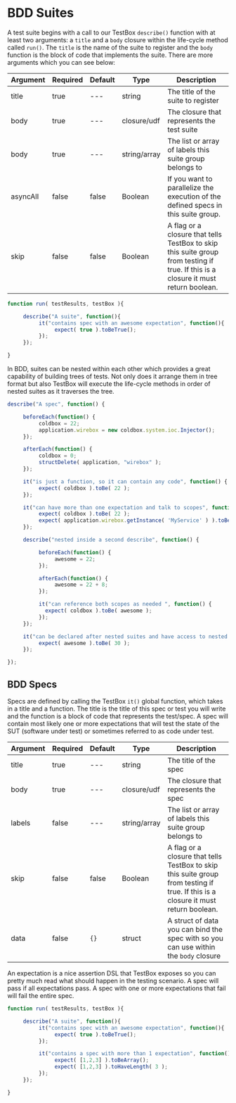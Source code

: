 # BDD Suites

A test suite begins with a call to our TestBox `describe()` function with at least two arguments: a `title` and a `body` closure within the life-cycle method called `run()`. The `title` is the name of the suite to register and the `body` function is the block of code that implements the suite. There are more arguments which you can see below:

|Argument|Required|Default|Type|Description|
|--|--|--|--|--|
|title|true|---|string|The title of the suite to register|
|body|true|---|closure/udf|The closure that represents the test suite|
|body|true|---|string/array |The list or array of labels this suite group belongs to|
|asyncAll |false|false|Boolean|If you want to parallelize the execution of the defined specs in this suite group.|
|skip|false|false|Boolean|A flag or a closure that tells TestBox to skip this suite group from testing if true. If this is a closure it must return boolean.|

```javascript
function run( testResults, testBox ){

     describe("A suite", function(){
          it("contains spec with an awesome expectation", function(){
               expect( true ).toBeTrue();
          });
     });

}
```

In BDD, suites can be nested within each other which provides a great capability of building trees of tests. Not only does it arrange them in tree format but also TestBox will execute the life-cycle methods in order of nested suites as it traverses the tree.

```javascript
describe("A spec", function() {

     beforeEach(function() {
          coldbox = 22;
          application.wirebox = new coldbox.system.ioc.Injector();
     });

     afterEach(function() {
          coldbox = 0;
          structDelete( application, "wirebox" );
     });

     it("is just a function, so it can contain any code", function() {
          expect( coldbox ).toBe( 22 );
     });

     it("can have more than one expectation and talk to scopes", function() {
          expect( coldbox ).toBe( 22 );
          expect( application.wirebox.getInstance( 'MyService' ) ).toBeComponent();
     });

     describe("nested inside a second describe", function() {

          beforeEach(function() {
               awesome = 22;
          });

          afterEach(function() {
               awesome = 22 + 8;
          });

          it("can reference both scopes as needed ", function() {
            expect( coldbox ).toBe( awesome );
          });
     });

     it("can be declared after nested suites and have access to nested variables", function() {
          expect( awesome ).toBe( 30 );
     });

});
```
## BDD Specs

Specs are defined by calling the TestBox `it()` global function, which takes in a title and a function. The title is the title of this spec or test you will write and the function is a block of code that represents the test/spec. A spec will contain most likely one or more expectations that will test the state of the SUT (software under test) or sometimes referred to as code under test.

|Argument|Required|Default|Type|Description|
|--|--|--|--|--|
|title|true|---|string|The title of the spec|
|body|true|---|closure/udf|The closure that represents the spec|
|labels|false|---|string/array |The list or array of labels this suite group belongs to|
|skip|false|false|Boolean|A flag or a closure that tells TestBox to skip this suite group from testing if true. If this is a closure it must return boolean.|
|data|false|`{}`|struct | A struct of data you can bind the spec with so you can use within the `body` closure|

An expectation is a nice assertion DSL that TestBox exposes so you can pretty much read what should happen in the testing scenario. A spec will pass if all expectations pass. A spec with one or more expectations that fail will fail the entire spec.

```javascript
function run( testResults, testBox ){

     describe("A suite", function(){
          it("contains spec with an awesome expectation", function(){
               expect( true ).toBeTrue();
          });

          it("contains a spec with more than 1 expectation", function(){
               expect( [1,2,3] ).toBeArray();
               expect( [1,2,3] ).toHaveLength( 3 );
          });
     });

}
```


